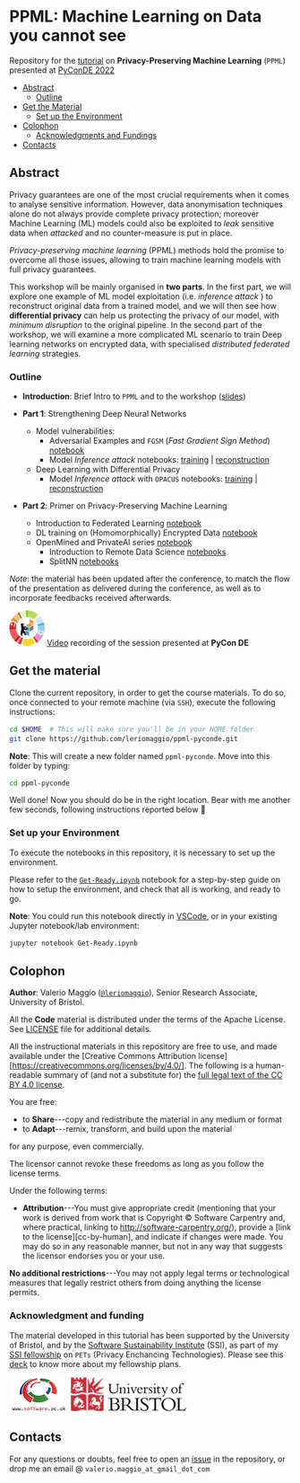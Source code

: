 # PPML: Machine Learning on Data you cannot see

Repository for the [tutorial](https://2022.pycon.de/program/QHJ7SX/) on **Privacy-Preserving Machine Learning** (`PPML`) presented at [PyConDE 2022](https://2022.pycon.de/)

- [Abstract](#abstract)
    - [Outline](#outline)
- [Get the Material](#get-the-material)
    - [Set up the Environment](#set-up-your-environment)
- [Colophon](#colophon)
    - [Acknowledgments and Fundings](#acknowledgment-and-funding)
- [Contacts](#contacts)

## Abstract

Privacy guarantees are one of the most crucial requirements when it comes to analyse sensitive information. However, data anonymisation techniques alone do not always provide complete privacy protection; moreover Machine Learning (ML) models could also be exploited to _leak_ sensitive data when _attacked_ and no counter-measure is put in place.  

*Privacy-preserving machine learning* (PPML) methods hold the promise to overcome all those issues, allowing to train machine learning models with full privacy guarantees.

This workshop will be mainly organised in **two parts**. In the first part, we will explore one example of ML model exploitation (i.e. _inference attack_ ) to reconstruct original data from a trained model, and we will then see how **differential privacy** can help us protecting the privacy of our model, with _minimum disruption_ to the original pipeline. In the second part of the workshop, we will examine a more complicated ML scenario to train Deep learning networks on encrypted data, with specialised _distributed federated_ _learning_ strategies. 

### Outline

- **Introduction**: Brief Intro to `PPML` and to the workshop ([slides](https://speakerdeck.com/leriomaggio/ppml-pyconde))

- **Part 1**: Strengthening Deep Neural Networks
    - Model vulnerabilities: 
        - Adversarial Examples and `FGSM` (_Fast Gradient Sign Method_) [notebook](./1-model-vulnerabilities/FGSM/FSGM%20Attack.ipynb)
        - Model _Inference attack_ notebooks: [training](./1-model-vulnerabilities/MIA/MIA%20Training.ipynb) | [reconstruction](./1-model-vulnerabilities/MIA/MIA%20Reconstruction.ipynb)
    - Deep Learning with Differential Privacy
        - Model _Inference attack_ with `OPACUS`  notebooks: [training](./2-differential-privacy/MIA%20Training-OPACUS.ipynb) | [reconstruction](./2-differential-privacy/MIA%20Reconstruction-OPACUS.ipynb)

- **Part 2**: Primer on Privacy-Preserving Machine Learning
    - Introduction to Federated Learning [notebook](./3-federated-learning/1%20Intro%20to%20Federated%20Learning.ipynb)
    - DL training on (Homomorphically) Encrypted Data [notebook](./3-federated-learning/2%20Homomorphic%20Encryption.ipynb)
    - OpenMined and PrivateAI series [notebook](./3-federated-learning/3%20OpenMined%20Private%20AI%20Series.ipynb)
        - Introduction to Remote Data Science [notebooks](./3-federated-learning/duet_iris_classifier/)
        - SplitNN [notebooks](./3-federated-learning/duet_splitnn/)

_Note_: the material has been updated after the conference, to match the flow of the presentation as delivered during the conference, as well as to incorporate feedbacks received afterwards.

!["PyConDE Logo"](./logos/pyconde_logo_small.png) 
[Video](https://youtu.be/gYKxQ6T8aH4) recording of the session presented at **PyCon DE**

## Get the material

Clone the current repository, in order to get the course materials. To do so, once connected to your remote machine (via `SSH`), execute the following instructions:

```bash
cd $HOME  # This will make sure you'll be in your HOME folder
git clone https://github.com/leriomaggio/ppml-pyconde.git
```

**Note**: This will create a new folder named `ppml-pyconde`. Move into this folder by typing:

```bash
cd ppml-pyconde
```

Well done! Now you should do be in the right location. Bear with me another few seconds, following instructions reported below 🙏

### Set up your Environment

To execute the notebooks in this repository, it is necessary to set up the environment. 

Please refer to the [`Get-Ready.ipynb`](./Get-Ready.ipynb) notebook for a step-by-step guide on how to setup the environment, and check that all is working, and ready to go.

**Note**: You could run this notebook directly in [VSCode](https://vscode.dev), or in your existing Jupyter notebook/lab environment:

```bash
jupyter notebook Get-Ready.ipynb
```

## Colophon

**Author**: Valerio Maggio ([`@leriomaggio`](https://twitter.com/leriomaggio)), Senior Research Associate, University of Bristol. 

All the **Code** material is distributed under the terms of the Apache License. See [LICENSE](./LICENSE) file for additional details.

All the instructional materials in this repository are free to use, and made available under the [Creative Commons Attribution
license][https://creativecommons.org/licenses/by/4.0/]. The following is a human-readable summary of (and not a substitute for) the [full legal text of the CC BY 4.0
license](https://creativecommons.org/licenses/by/4.0/legalcode).

You are free:

* to **Share**---copy and redistribute the material in any medium or format
* to **Adapt**---remix, transform, and build upon the material

for any purpose, even commercially.

The licensor cannot revoke these freedoms as long as you follow the
license terms.

Under the following terms:

* **Attribution**---You must give appropriate credit (mentioning that
  your work is derived from work that is Copyright © Software
  Carpentry and, where practical, linking to
  http://software-carpentry.org/), provide a [link to the
  license][cc-by-human], and indicate if changes were made. You may do
  so in any reasonable manner, but not in any way that suggests the
  licensor endorses you or your use.

**No additional restrictions**---You may not apply legal terms or
technological measures that legally restrict others from doing
anything the license permits. 

### Acknowledgment and funding
The material developed in this tutorial has been supported by the University of Bristol, and by the [Software Sustainability Institute](https://www.software.ac.uk) (SSI), as part of my [SSI fellowship](https://www.software.ac.uk/about/fellows/valerio-maggio) on `PETs` (Privacy Enchancing Technologies).
Please see this [deck](https://speakerdeck.com/leriomaggio/privacy-enhancing-data-science-ssi-fellowship-2022) to know more about my fellowship plans.

![SSI Logo](./logos/ssi_logo_small.png "Software Sustainability Institute")
![UoB Logo](./logos/uob_logo_small.png "University of Bristol")


## Contacts 

For any questions or doubts, feel free to open an [issue](https://github.com/leriomaggio/ppml-pyconde/issues) in the repository, or drop me an email @ `valerio.maggio_at_gmail_dot_com`
